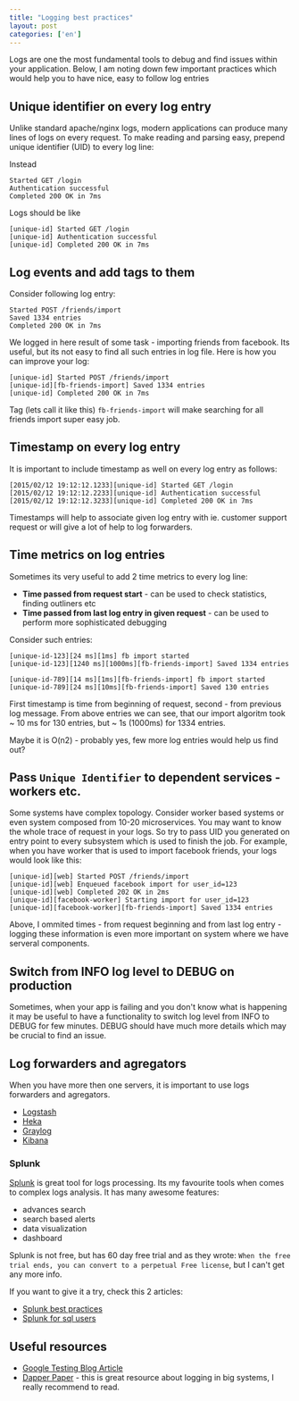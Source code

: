 ```yaml
--- 
title: "Logging best practices"
layout: post
categories: ['en']
---
```

Logs are one the most fundamental tools to debug and find issues within your application. Below, I am noting down few important practices which 
would help you to have nice, easy to follow log entries

## Unique identifier on every log entry

Unlike standard apache/nginx logs, modern applications can produce many lines of logs on every request. To make reading and parsing easy, prepend
unique identifier (UID) to every log line:

Instead
```
Started GET /login
Authentication successful
Completed 200 OK in 7ms
```

Logs should be like
```
[unique-id] Started GET /login
[unique-id] Authentication successful
[unique-id] Completed 200 OK in 7ms
```

## Log events and add tags to them

Consider following log entry:
```
Started POST /friends/import
Saved 1334 entries
Completed 200 OK in 7ms
```

We logged in here result of some task - importing friends from facebook. Its useful, but its not easy to find all such entries in log file.
Here is how you can improve your log:

```
[unique-id] Started POST /friends/import
[unique-id][fb-friends-import] Saved 1334 entries
[unique-id] Completed 200 OK in 7ms
```

Tag (lets call it like this) `fb-friends-import` will make searching for all friends import super easy job.

## Timestamp on every log entry

It is important to include timestamp as well on every log entry as follows:

```
[2015/02/12 19:12:12.1233][unique-id] Started GET /login
[2015/02/12 19:12:12.2233][unique-id] Authentication successful
[2015/02/12 19:12:12.3233][unique-id] Completed 200 OK in 7ms
```

Timestamps will help to associate given log entry with ie. customer support request or will give a lot of help to log forwarders.

## Time metrics on log entries

Sometimes its very useful to add 2 time metrics to every log line:
* **Time passed from request start** - can be used to check statistics, finding outliners etc 
* **Time passed from last log entry in given request** - can be used to perform more sophisticated debugging 
 
Consider such entries:
```
[unique-id-123][24 ms][1ms] fb import started
[unique-id-123][1240 ms][1000ms][fb-friends-import] Saved 1334 entries

[unique-id-789][14 ms][1ms][fb-friends-import] fb import started
[unique-id-789][24 ms][10ms][fb-friends-import] Saved 130 entries
```
First timestamp is time from beginning of request, second - from previous log message. From above entries we can see, that our import algoritm took ~ 10 ms for 130 entries, but ~ 1s (1000ms) for 1334 entries. 

Maybe it is O(n2) - probably yes, few more log entries would help us find out? 

## Pass `Unique Identifier` to dependent services - workers etc.

Some systems have complex topology. Consider worker based systems or even system composed from 10-20 microservices. You may want to know the whole trace of request in your logs. So try to pass UID you generated on entry point to every subsystem which is used to finish the job. For example, when you have worker that is used to import facebook friends, your logs would look like this:

```
[unique-id][web] Started POST /friends/import
[unique-id][web] Enqueued facebook import for user_id=123
[unique-id][web] Completed 202 OK in 2ms
[unique-id][facebook-worker] Starting import for user_id=123
[unique-id][facebook-worker][fb-friends-import] Saved 1334 entries
```

Above, I ommited times - from request beginning and from last log entry - logging these information is even more important on system where we have serveral components.

## Switch from INFO log level to DEBUG on production

Sometimes, when your app is failing and you don't know what is happening it may be useful to have a functionality to switch log level from INFO to DEBUG for few minutes. DEBUG should have much more details which may be crucial to find an issue.

## Log forwarders and agregators

When you have more then one servers, it is important to use logs forwarders and agregators.

* [Logstash](https://www.elastic.co/products/logstash)
* [Heka](https://github.com/mozilla-services/heka)
* [Graylog](https://www.graylog.org/)
* [Kibana](https://www.elastic.co/products/kibana)

### Splunk

[Splunk](http://www.splunk.com/) is great tool for logs processing. Its my favourite tools when comes to complex logs analysis.
It has many awesome features:
* advances search
* search based alerts
* data visualization
* dashboard

Splunk is not free, but has 60 day free trial and as they wrote: `When the free trial ends, you can convert to a perpetual Free license`, but I can't get any more info.

If you want to give it a try, check this 2 articles:
* [Splunk best practices](http://dev.splunk.com/view/logging-best-practices/SP-CAAADP6)
* [Splunk for sql users](http://docs.splunk.com/Documentation/Splunk/5.0/SearchReference/SQLtoSplunk)


## Useful resources

* [Google Testing Blog Article](http://googletesting.blogspot.ch/2013/06/optimal-logging.html)
* [Dapper Paper](http://research.google.com/pubs/pub36356.html) - this is great resource about logging in big systems, I really recommend to read.
